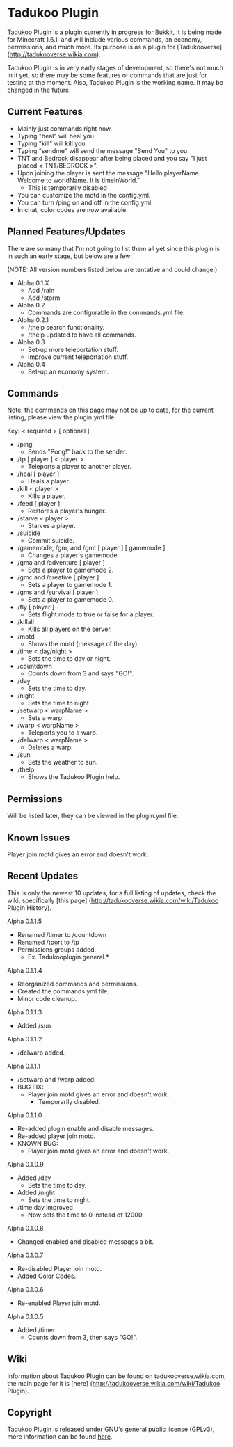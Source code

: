 Tadukoo Plugin
==============

Tadukoo Plugin is a plugin currently in progress for Bukkit, it is being made
for Minecraft 1.6.1, and will include various commands, an economy, permissions,
and much more. Its purpose is as a plugin for [Tadukooverse] (http://tadukooverse.wikia.com).

Tadukoo Plugin is in very early stages of development, so there's not much in it yet, so there may be some 
features or commands that are just for testing at the moment. Also, Tadukoo Plugin is the working name.
It may be changed in the future.

Current Features
----------------
* Mainly just commands right now.
* Typing "heal" will heal you.
* Typing "kill" will kill you.
* Typing "sendme" will send the message "Send You" to you.
* TNT and Bedrock disappear after being placed and you say "I just placed < TNT/BEDROCK >".
* Upon joining the player is sent the message "Hello playerName. Welcome to worldName. It is timeInWorld."
    * This is temporarily disabled
* You can customize the motd in the config.yml.
* You can turn /ping on and off in the config.yml.
* In chat, color codes are now available.

Planned Features/Updates
------------------------
There are so many that I'm not going to list them all yet since this plugin is in such an early stage, but below are a few:

(NOTE: All version numbers listed below are tentative and could change.)
* Alpha 0.1.X
    * Add /rain
    * Add /storm
* Alpha 0.2
    * Commands are configurable in the commands.yml file.
* Alpha 0.2.1
    * /thelp search functionality.
    * /thelp updated to have all commands.
* Alpha 0.3
    * Set-up more teleportation stuff.
	* Improve current teleportation stuff.
* Alpha 0.4
    * Set-up an economy system.

Commands
--------
Note: the commands on this page may not be up to date, for the current listing, please view the plugin.yml file.

Key:
  < required > [ optional ]

* /ping
    * Sends "Pong!" back to the sender.
* /tp [ player ] < player >
    * Teleports a player to another player.
* /heal [ player ]
    * Heals a player.
* /kill < player >
    * Kills a player.
* /feed [ player ]
    * Restores a player's hunger.
* /starve < player >
    * Starves a player.
* /suicide
    * Commit suicide.
* /gamemode, /gm, and /gmt [ player ] [ gamemode ]
    * Changes a player's gamemode.
* /gma and /adventure [ player ]
    * Sets a player to gamemode 2.
* /gmc and /creative [ player ]
    * Sets a player to gamemode 1.
* /gms and /survival [ player ]
    * Sets a player to gamemode 0.
* /fly [ player ]
    * Sets flight mode to true or false for a player.
* /killall
    * Kills all players on the server.
* /motd
    * Shows the motd (message of the day).
* /time < day/night >
    * Sets the time to day or night.
* /countdown
    * Counts down from 3 and says "GO!".
* /day
    * Sets the time to day.
* /night
    * Sets the time to night.
* /setwarp < warpName >
    * Sets a warp.
* /warp < warpName >
    * Teleports you to a warp.
* /delwarp < warpName >
    * Deletes a warp.
* /sun
    * Sets the weather to sun.
* /thelp
    * Shows the Tadukoo Plugin help.

Permissions
-----------
Will be listed later, they can be viewed in the plugin.yml file.

Known Issues
------------
Player join motd gives an error and doesn't work.

Recent Updates
--------------
This is only the newest 10 updates, for a full listing of updates, check the wiki, specifically
 [this page] (http://tadukooverse.wikia.com/wiki/Tadukoo Plugin History).

Alpha 0.1.1.5
* Renamed /timer to /countdown
* Renamed /tport to /tp
* Permissions groups added.
    * Ex. Tadukooplugin.general.*
 
Alpha 0.1.1.4
* Reorganized commands and permissions.
* Created the commands.yml file.
* Minor code cleanup.
 
Alpha 0.1.1.3
* Added /sun
 
Alpha 0.1.1.2
* /delwarp added.
 
Alpha 0.1.1.1
* /setwarp and /warp added.
* BUG FIX:
   * Player join motd gives an error and doesn't work.
       * Temporarily disabled.
 
Alpha 0.1.1.0
* Re-added plugin enable and disable messages.
* Re-added player join motd.
* KNOWN BUG:
   * Player join motd gives an error and doesn't work.

Alpha 0.1.0.9
* Added /day
    * Sets the time to day.
* Added /night
    * Sets the time to night.
* /time day improved
    * Now sets the time to 0 instead of 12000.

Alpha 0.1.0.8
* Changed enabled and disabled messages a bit.

Alpha 0.1.0.7
* Re-disabled Player join motd.
* Added Color Codes.

Alpha 0.1.0.6
* Re-enabled Player join motd.

Alpha 0.1.0.5
* Added /timer
    * Counts down from 3, then says "GO!".

Wiki
----
Information about Tadukoo Plugin can be found on tadukooverse.wikia.com, the main page for it is [here] (http://tadukooverse.wikia.com/wiki/Tadukoo Plugin).

Copyright
---------

Tadukoo Plugin is released under GNU's general public license (GPLv3), 
more information can be found [here](http://www.gnu.org/licenses/gpl.html).
